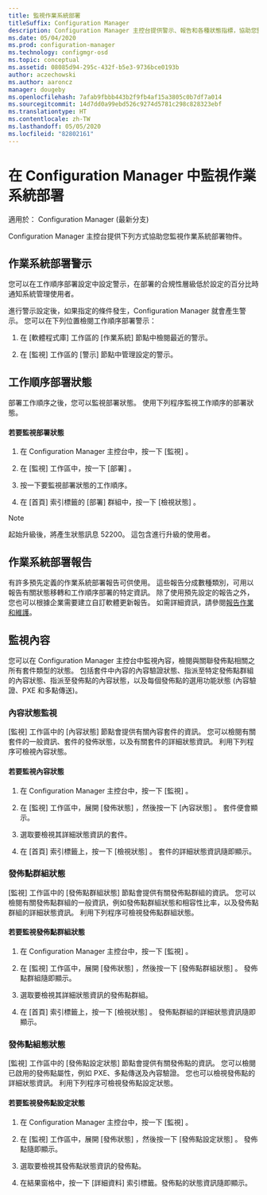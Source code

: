 ```yaml
---
title: 監視作業系統部署
titleSuffix: Configuration Manager
description: Configuration Manager 主控台提供警示、報告和各種狀態指標，協助您監視作業系統部署物件。
ms.date: 05/04/2020
ms.prod: configuration-manager
ms.technology: configmgr-osd
ms.topic: conceptual
ms.assetid: 08085d94-295c-432f-b5e3-9736bce0193b
author: aczechowski
ms.author: aaroncz
manager: dougeby
ms.openlocfilehash: 7afab9fbbb443b2f9fb4af15a3805c0b7df7a014
ms.sourcegitcommit: 14d7dd0a99ebd526c9274d5781c298c828323ebf
ms.translationtype: HT
ms.contentlocale: zh-TW
ms.lasthandoff: 05/05/2020
ms.locfileid: "82802161"
---
```

# <a name="monitor-operating-system-deployments-in-configuration-manager"></a>在 Configuration Manager 中監視作業系統部署

適用於：  Configuration Manager (最新分支)

Configuration Manager 主控台提供下列方式協助您監視作業系統部署物件。  


##  <a name="alerts-for-operating-system-deployments"></a><a name="BKMK_OSDAlerts"></a> 作業系統部署警示  
 您可以在工作順序部署設定中設定警示，在部署的合規性層級低於設定的百分比時通知系統管理使用者。  

 進行警示設定後，如果指定的條件發生，Configuration Manager 就會產生警示。 您可以在下列位置檢閱工作順序部署警示：  

1.  在 [軟體程式庫]  工作區的 [作業系統]  節點中檢閱最近的警示。  

2.  在 [監視]  工作區的 [警示]  節點中管理設定的警示。  

##  <a name="task-sequence-deployment-status"></a><a name="BKMK_TSDeployStatus"></a> 工作順序部署狀態  
 部署工作順序之後，您可以監視部署狀態。 使用下列程序監視工作順序的部署狀態。  

#### <a name="to-monitor-deployment-status"></a>若要監視部署狀態  

1.  在 Configuration Manager 主控台中，按一下 [監視]  。  

2.  在 [監視] 工作區中，按一下 [部署]  。  

3.  按一下要監視部署狀態的工作順序。  

4.  在 [首頁]  索引標籤的 [部署]  群組中，按一下 [檢視狀態]  。  

> [!NOTE]  
> 起始升級後，將產生狀態訊息 52200。 這包含進行升級的使用者。  

##  <a name="operating-system-deployment-reports"></a><a name="BKMK_TSReports"></a> 作業系統部署報告  
 有許多預先定義的作業系統部署報告可供使用。 這些報告分成數種類別，可用以報告有關狀態移轉和工作順序部署的特定資訊。 除了使用預先設定的報告之外，您也可以根據企業需要建立自訂軟體更新報告。 如需詳細資訊，請參閱[報告作業和維護](../../core/servers/manage/operations-and-maintenance-for-reporting.md)。  

##  <a name="monitor-content"></a><a name="BKMK_MonitorContent"></a> 監視內容  
 您可以在 Configuration Manager 主控台中監視內容，檢閱與關聯發佈點相關之所有套件類型的狀態。 包括套件中內容的內容驗證狀態、指派至特定發佈點群組的內容狀態、指派至發佈點的內容狀態，以及每個發佈點的選用功能狀態 (內容驗證、PXE 和多點傳送)。  

###  <a name="content-status-monitoring"></a><a name="BKMK_ContentStatus"></a> 內容狀態監視  
 [監視]  工作區中的 [內容狀態]  節點會提供有關內容套件的資訊。 您可以檢閱有關套件的一般資訊、套件的發佈狀態，以及有關套件的詳細狀態資訊。 利用下列程序可檢視內容狀態。  

#### <a name="to-monitor-content-status"></a>若要監視內容狀態  

1.  在 Configuration Manager 主控台中，按一下 [監視]  。  

2.  在 [監視] 工作區中，展開 [發佈狀態]  ，然後按一下 [內容狀態]  。 套件便會顯示。  

3.  選取要檢視其詳細狀態資訊的套件。  

4.  在 [首頁]  索引標籤上，按一下 [檢視狀態]  。 套件的詳細狀態資訊隨即顯示。  

###  <a name="distribution-point-group-status"></a><a name="BKMK_DPGroupStatus"></a> 發佈點群組狀態  
 [監視]  工作區中的 [發佈點群組狀態]  節點會提供有關發佈點群組的資訊。 您可以檢閱有關發佈點群組的一般資訊，例如發佈點群組狀態和相容性比率，以及發佈點群組的詳細狀態資訊。 利用下列程序可檢視發佈點群組狀態。  

#### <a name="to-monitor-distribution-point-group-status"></a>若要監視發佈點群組狀態  

1.  在 Configuration Manager 主控台中，按一下 [監視]  。  

2.  在 [監視] 工作區中，展開 [發佈狀態]  ，然後按一下 [發佈點群組狀態]  。 發佈點群組隨即顯示。  

3.  選取要檢視其詳細狀態資訊的發佈點群組。  

4.  在 [首頁]  索引標籤上，按一下 [檢視狀態]  。 發佈點群組的詳細狀態資訊隨即顯示。  

###  <a name="distribution-point-configuration-status"></a><a name="BKMK_DPConfigStatus"></a> 發佈點組態狀態  
 [監視]  工作區中的 [發佈點設定狀態]  節點會提供有關發佈點的資訊。 您可以檢閱已啟用的發佈點屬性，例如 PXE、多點傳送及內容驗證。 您也可以檢視發佈點的詳細狀態資訊。 利用下列程序可檢視發佈點設定狀態。  

#### <a name="to-monitor-distribution-point-configuration-status"></a>若要監視發佈點設定狀態  

1.  在 Configuration Manager 主控台中，按一下 [監視]  。  

2.  在 [監視] 工作區中，展開 [發佈狀態]  ，然後按一下 [發佈點設定狀態]  。 發佈點隨即顯示。  

3.  選取要檢視其發佈點狀態資訊的發佈點。  

4.  在結果窗格中，按一下 [詳細資料]  索引標籤。發佈點的狀態資訊隨即顯示。  

